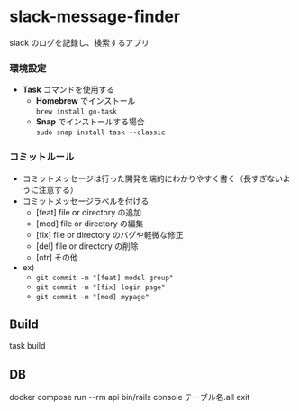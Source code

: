 # slack-message-finder

slack のログを記録し、検索するアプリ

### 環境設定

- __Task__ コマンドを使用する
  - __Homebrew__ でインストール  
    `brew install go-task`
  - __Snap__ でインストールする場合  
    `sudo snap install task --classic`

### コミットルール

- コミットメッセージは行った開発を端的にわかりやすく書く（長すぎないように注意する）
- コミットメッセージラベルを付ける
  - [feat] file or directory の追加
  - [mod] file or directory の編集
  - [fix] file or directory のバグや軽微な修正
  - [del] file or directory の削除
  - [otr] その他
- ex)
  - `git commit -m "[feat] model group"`
  - `git commit -m "[fix] login page"`
  - `git commit -m "[mod] mypage"`

## Build

task build

## DB

docker compose run --rm api bin/rails console
テーブル名.all
exit

